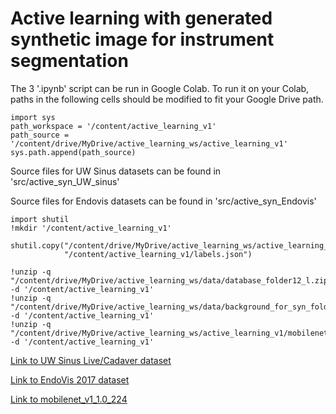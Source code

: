 # Active learning with generated synthetic image for instrument segmentation

The 3 '.ipynb' script can be run in Google Colab. To run it on your Colab, paths in the following cells should be modified to fit your Google Drive path.

```
import sys
path_workspace = '/content/active_learning_v1'
path_source = '/content/drive/MyDrive/active_learning_ws/active_learning_v1'
sys.path.append(path_source)
```

Source files for UW Sinus datasets can be found in 'src/active_syn_UW_sinus'

Source files for Endovis datasets can be found in 'src/active_syn_Endovis'

```
import shutil
!mkdir '/content/active_learning_v1'

shutil.copy("/content/drive/MyDrive/active_learning_ws/active_learning_v1/labels.json", 
            "/content/active_learning_v1/labels.json")

!unzip -q "/content/drive/MyDrive/active_learning_ws/data/database_folder12_l.zip" -d '/content/active_learning_v1'
!unzip -q "/content/drive/MyDrive/active_learning_ws/data/background_for_syn_folder12_l.zip" -d '/content/active_learning_v1'
!unzip -q "/content/drive/MyDrive/active_learning_ws/active_learning_v1/mobilenet_v1_1.0_224.zip" -d '/content/active_learning_v1'
```

[Link to UW Sinus Live/Cadaver dataset](https://digital.lib.washington.edu/researchworks/handle/1773/45396)

[Link to EndoVis 2017 dataset](https://endovissub2017-roboticinstrumentsegmentation.grand-challenge.org/Data/)

[Link to mobilenet_v1_1.0_224](https://github.com/tensorflow/models/blob/master/research/slim/nets/mobilenet_v1.md)
